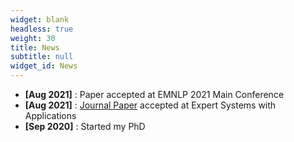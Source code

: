 ```yaml
---
widget: blank
headless: true
weight: 30
title: News
subtitle: null  
widget_id: News
---
```


* **[Aug 2021]** : Paper accepted at EMNLP 2021 Main Conference
* **[Aug 2021]** : [Journal Paper](https://www.sciencedirect.com/science/article/abs/pii/S0957417421011180) accepted at Expert Systems with Applications
* **[Sep 2020]** : Started my PhD 